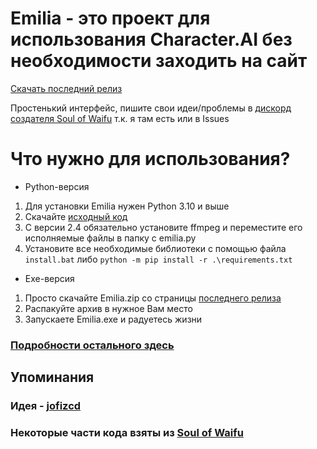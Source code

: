 # Emilia - это проект для использования Character.AI без необходимости заходить на сайт
[Скачать последний релиз](https://github.com/Kajitsy/Emilia/releases/latest)

Простенький интерфейс, пишите свои идеи/проблемы в [дискорд создателя Soul of Waifu](https://discord.gg/6UvYzBKCZK) т.к. я там есть или в Issues 

# Что нужно для использования?
- Python-версия
1. Для установки Emilia нужен Python 3.10 и выше
2. Скачайте [исходный код](https://github.com/Kajitsy/Emilia/archive/refs/heads/emilia.zip)
3. С версии 2.4 обязательно установите ffmpeg и переместите его исполняемые файлы в папку с emilia.py
4. Установите все необходимые библиотеки с помощью файла `install.bat` либо `python -m pip install -r .\requirements.txt`
- Exe-версия
1. Просто скачайте Emilia.zip со страницы [последнего релиза](https://github.com/Kajitsy/Emilia/releases/latest)
2. Распакуйте архив в нужное Вам место
3. Запускаете Emilia.exe и радуетесь жизни

### [Подробности остального здесь](https://github.com/Kajitsy/Emilia/wiki/%D0%A3%D1%81%D1%82%D0%B0%D0%BD%D0%BE%D0%B2%D0%BA%D0%B0)

## Упоминания
### Идея - [jofizcd](https://github.com/jofizcd)
### Некоторые части кода взяты из [Soul of Waifu](https://github.com/jofizcd/Soul-of-Waifu)
